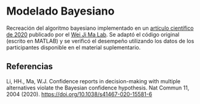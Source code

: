 # Modelado Bayesiano
Recreación del algoritmo bayesiano implementado en un [artículo científico de 2020](https://www.nature.com/articles/s41467-020-15581-6#citeas) publicado por el [Wei Ji Ma Lab](https://www.cns.nyu.edu/malab/). Se adaptó el código original (escrito
en MATLAB) y se verificó el desempeño utilizando los datos de los participantes disponible en el material suplementario.

## Referencias
Li, HH., Ma, W.J. Confidence reports in decision-making with multiple alternatives violate the Bayesian confidence hypothesis. Nat Commun 11, 2004 (2020). https://doi.org/10.1038/s41467-020-15581-6
